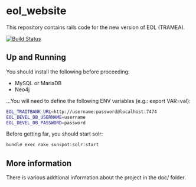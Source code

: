 # eol_website
This repository contains rails code for the new version of EOL (TRAMEA).

[![Build Status](https://travis-ci.org/EOL/eol_website.svg?branch=master)](https://travis-ci.org/EOL/eol_website)

## Up and Running

You should install the following before proceeding:
* MySQL or MariaDB
* Neo4j

...You will need to define the following ENV variables (e.g.: export VAR=val):
```bash
EOL_TRAITBANK_URL=http://username:password@localhost:7474
EOL_DEVEL_DB_USERNAME=username
EOL_DEVEL_DB_PASSWORD=password
```

Before getting far, you should start solr:
```bash
bundle exec rake sunspot:solr:start
```

## More information

There is various addtional information about the project in the doc/ folder.
